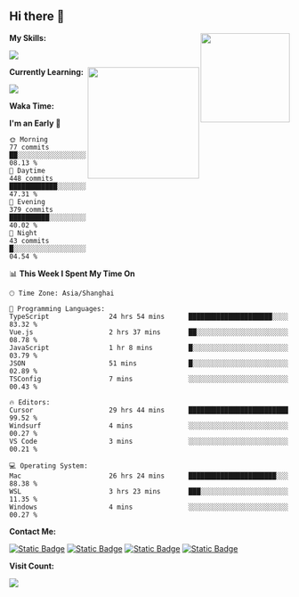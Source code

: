 ## Hi there 👋

<img align="right" height=160 src="https://s2.loli.net/2024/05/01/uw3cVq5TUCnhYLy.png" />

**My Skills:**
<p align="left">
  <a href="https://skillicons.dev">
    <img src="https://skillicons.dev/icons?i=git,docker,go,js,ts,react,vue,tailwind,electron,nextjs&perline=8" />
  </a>
</p>

<a href="https://github.com/anuraghazra/convoychat">
  <img height=200 align="right" src="https://stats.ronki.moe/api/top-langs?username=lonzzi&layout=compact&langs_count=8&card_width=320" />
</a>

**Currently Learning:**
<p align="left">
  <a href="https://skillicons.dev">
    <img src="https://skillicons.dev/icons?i=flutter,dart,py,rust" />
  </a>
</p>



**Waka Time:**
<!--START_SECTION:waka-->
**I'm an Early 🐤** 

```text
🌞 Morning                77 commits          ██░░░░░░░░░░░░░░░░░░░░░░░   08.13 % 
🌆 Daytime                448 commits         ████████████░░░░░░░░░░░░░   47.31 % 
🌃 Evening                379 commits         ██████████░░░░░░░░░░░░░░░   40.02 % 
🌙 Night                  43 commits          █░░░░░░░░░░░░░░░░░░░░░░░░   04.54 % 
```


📊 **This Week I Spent My Time On** 

```text
🕑︎ Time Zone: Asia/Shanghai

💬 Programming Languages: 
TypeScript               24 hrs 54 mins      █████████████████████░░░░   83.32 % 
Vue.js                   2 hrs 37 mins       ██░░░░░░░░░░░░░░░░░░░░░░░   08.78 % 
JavaScript               1 hr 8 mins         █░░░░░░░░░░░░░░░░░░░░░░░░   03.79 % 
JSON                     51 mins             █░░░░░░░░░░░░░░░░░░░░░░░░   02.89 % 
TSConfig                 7 mins              ░░░░░░░░░░░░░░░░░░░░░░░░░   00.43 % 

🔥 Editors: 
Cursor                   29 hrs 44 mins      █████████████████████████   99.52 % 
Windsurf                 4 mins              ░░░░░░░░░░░░░░░░░░░░░░░░░   00.27 % 
VS Code                  3 mins              ░░░░░░░░░░░░░░░░░░░░░░░░░   00.21 % 

💻 Operating System: 
Mac                      26 hrs 24 mins      ██████████████████████░░░   88.38 % 
WSL                      3 hrs 23 mins       ███░░░░░░░░░░░░░░░░░░░░░░   11.35 % 
Windows                  4 mins              ░░░░░░░░░░░░░░░░░░░░░░░░░   00.27 % 
```


<!--END_SECTION:waka-->

**Contact Me:**
<p>
  <a href="https://space.bilibili.com/13424328"><img alt="Static Badge" src="https://img.shields.io/badge/bilibili-ColourCode?style=flat-square&logo=bilibili&color=%23fb7299"></a>
  <a href="https://github.com/lonzzi"><img alt="Static Badge" src="https://img.shields.io/badge/GitHub-ColourCode?style=flat-square&logo=GitHub&color=%23555555"></a>
  <a href="https://twitter.com/lonzzi102"><img alt="Static Badge" src="https://img.shields.io/badge/X-ColourCode?style=flat-square&logo=x&color=%231D9BF0"></a>
  <a href="https://t.me/ronkimoe"><img alt="Static Badge" src="https://img.shields.io/badge/telegram-ColourCode?style=flat-square&logo=telegram&color=%23ED1965"></a>
</p>

**Visit Count:**
<p>
  <img src="https://count.ronki.moe/github:lonzzi?theme=rule34&render=pixelated">
</p>
